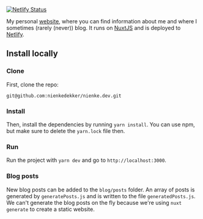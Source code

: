 [![Netlify Status](https://api.netlify.com/api/v1/badges/934c1057-a24e-4d91-8290-f18aaf0f8012/deploy-status)](https://app.netlify.com/sites/nienkedekker-com/deploys)

My personal [website](https://www.nienke.dev), where you can find information about me and where I sometimes (rarely (never)) blog. It runs on [NuxtJS](https://nuxtjs.org) and is deployed to [Netlify](https://www.netlify.com). 

## Install locally
### Clone
First, clone the repo: 
```
git@github.com:nienkedekker/nienke.dev.git
```

### Install
Then, install the dependencies by running `yarn install`. You can use npm, but make sure to delete the `yarn.lock` file then.

### Run
Run the project with `yarn dev` and go to `http://localhost:3000`.

### Blog posts
New blog posts can be added to the `blog/posts` folder. An array of posts is generated by `generatePosts.js` and is written to the file `generatedPosts.js`. We can't generate the blog posts on the fly because we're using `nuxt generate` to create a static website.
